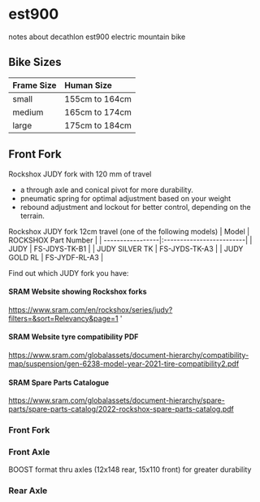 # est900
notes about decathlon est900 electric mountain bike

## Bike Sizes
| Frame Size    | Human Size     | 
| ------------|:-----------------|
| small       | 155cm to 164cm   | 
| medium      | 165cm to 174cm   |
| large       | 175cm to 184cm   |

## Front Fork
Rockshox JUDY fork with 120 mm of travel <br>
- a through axle and conical pivot for more durability.
- pneumatic spring for optimal adjustment based on your weight
- rebound adjustment and lockout for better control, depending on the terrain.

Rockshox JUDY fork 12cm travel (one of the following models)
| Model            | ROCKSHOX Part Number     | 
| -----------------|:-------------------------|
| JUDY             |      FS-JDYS-TK-B1       | 
| JUDY SILVER TK   |      FS-JYDS-TK-A3       |
| JUDY GOLD RL     |      FS-JYDF-RL-A3       |

Find out which JUDY fork you have:

#### SRAM Website showing Rockshox forks
https://www.sram.com/en/rockshox/series/judy?filters=&sort=Relevancy&page=1 '

#### SRAM Website tyre compatibility PDF
https://www.sram.com/globalassets/document-hierarchy/compatibility-map/suspension/gen-6238-model-year-2021-tire-compatibility2.pdf

#### SRAM Spare Parts Catalogue
https://www.sram.com/globalassets/document-hierarchy/spare-parts/spare-parts-catalog/2022-rockshox-spare-parts-catalog.pdf


### Front Fork

### Front Axle
BOOST format thru axles (12x148 rear, 15x110 front) for greater durability












### Rear Axle


